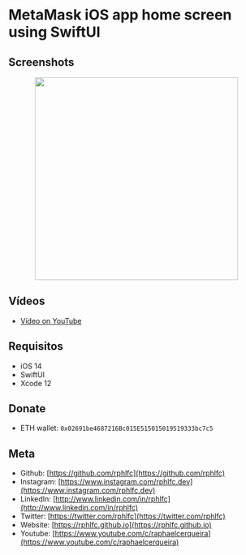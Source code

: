 # MetaMask iOS app home screen using SwiftUI

## Screenshots
<p align="center">
    <img src="https://user-images.githubusercontent.com/16376748/144753916-d39bb800-e133-4811-bc8c-5eedd1a1a0bb.png" width="400">
</p>

## Vídeos
- [Vídeo on YouTube](https://youtu.be/iEokwZY2kSU)

## Requisitos
- iOS 14
- SwiftUI
- Xcode 12

## Donate
 * ETH wallet: `0x02691be4687216Bc015E515015019519333bc7c5`

## Meta
- Github: [https://github.com/rphlfc](https://github.com/rphlfc)
- Instagram: [https://www.instagram.com/rphlfc.dev](https://www.instagram.com/rphlfc.dev)
- LinkedIn: [http://www.linkedin.com/in/rphlfc](http://www.linkedin.com/in/rphlfc)
- Twitter: [https://twitter.com/rphlfc](https://twitter.com/rphlfc)
- Website: [https://rphlfc.github.io](https://rphlfc.github.io)
- Youtube: [https://www.youtube.com/c/raphaelcerqueira](https://www.youtube.com/c/raphaelcerqueira)
